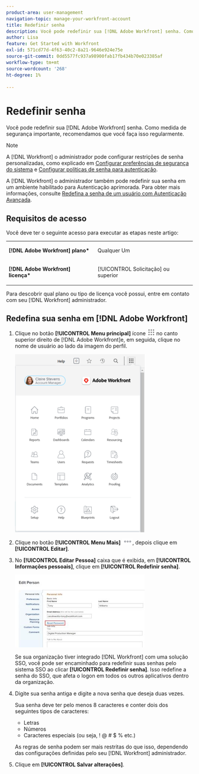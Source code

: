 ```yaml
---
product-area: user-management
navigation-topic: manage-your-workfront-account
title: Redefinir senha
description: Você pode redefinir sua [!DNL Adobe Workfront] senha. Como medida de segurança importante, recomendamos que você faça isso regularmente.
author: Lisa
feature: Get Started with Workfront
exl-id: 571cd77d-4f63-40c2-8a21-9646e924e75e
source-git-commit: 0dd5577fc937a98900fab17fb434b70e023385af
workflow-type: tm+mt
source-wordcount: '268'
ht-degree: 1%

---
```


# Redefinir senha

Você pode redefinir sua [!DNL Adobe Workfront] senha. Como medida de segurança importante, recomendamos que você faça isso regularmente.

>[!NOTE]
>
>A [!DNL Workfront] o administrador pode configurar restrições de senha personalizadas, como explicado em [Configurar preferências de segurança do sistema](../../../administration-and-setup/manage-workfront/security/configure-security-preferences.md) e [Configurar políticas de senha para autenticação](../../../administration-and-setup/manage-workfront/security/configure-password-policies-authentication.md).
>
>A [!DNL Workfront] o administrador também pode redefinir sua senha em um ambiente habilitado para Autenticação aprimorada. Para obter mais informações, consulte [Redefina a senha de um usuário com Autenticação Avançada](../../../workfront-basics/manage-your-account-and-profile/managing-your-workfront-account/reset-user-password-eauth.md).

## Requisitos de acesso

Você deve ter o seguinte acesso para executar as etapas neste artigo:

<table style="table-layout:auto"> 
 <col> 
 </col> 
 <col> 
 </col> 
 <tbody> 
  <tr> 
   <td role="rowheader"><strong>[!DNL Adobe Workfront] plano*</strong></td> 
   <td> <p>Qualquer Um</p> </td> 
  </tr> 
  <tr> 
   <td role="rowheader"><strong>[!DNL Adobe Workfront] licença*</strong></td> 
   <td> <p>[!UICONTROL Solicitação] ou superior</p> </td> 
  </tr> 
 </tbody> 
</table>

Para descobrir qual plano ou tipo de licença você possui, entre em contato com seu [!DNL Workfront] administrador.

## Redefina sua senha em [!DNL Adobe Workfront]

1. Clique no botão **[!UICONTROL Menu principal]** ícone ![](assets/main-menu-icon.png) no canto superior direito de [!DNL Adobe Workfront]e, em seguida, clique no nome de usuário ao lado da imagem do perfil.

   ![Abra o menu principal e selecione o nome de usuário.](assets/main-menu-options-350x481.png)

1. Clique no botão **[!UICONTROL Menu Mais]** ![](assets/more-icon.png), depois clique em **[!UICONTROL Editar]**.

1. No **[!UICONTROL Editar Pessoa]** caixa que é exibida, em **[!UICONTROL Informações pessoais]**, clique em **[!UICONTROL Redefinir senha]**.

   ![](assets/edit-person-box-350x196.jpg)

   Se sua organização tiver integrado [!DNL Workfront] com uma solução SSO, você pode ser encaminhado para redefinir suas senhas pelo sistema SSO ao clicar **[!UICONTROL Redefinir senha]**. Isso redefine a senha do SSO, que afeta o logon em todos os outros aplicativos dentro da organização.

1. Digite sua senha antiga e digite a nova senha que deseja duas vezes.

   Sua senha deve ter pelo menos 8 caracteres e conter dois dos seguintes tipos de caracteres:

   * Letras
   * Números
   * Caracteres especiais (ou seja, ! @ # $ % etc.)

   As regras de senha podem ser mais restritas do que isso, dependendo das configurações definidas pelo seu [!DNL Workfront] administrador.

1. Clique em **[!UICONTROL Salvar alterações]**.
